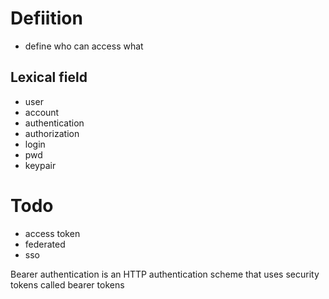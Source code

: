 ---
---

# Defiition
- define who can access what  

## Lexical field
- user
- account
- authentication
- authorization
- login
- pwd
- keypair

# Todo
- access token
- federated
- sso


Bearer authentication is an HTTP authentication scheme that uses security tokens called bearer tokens

